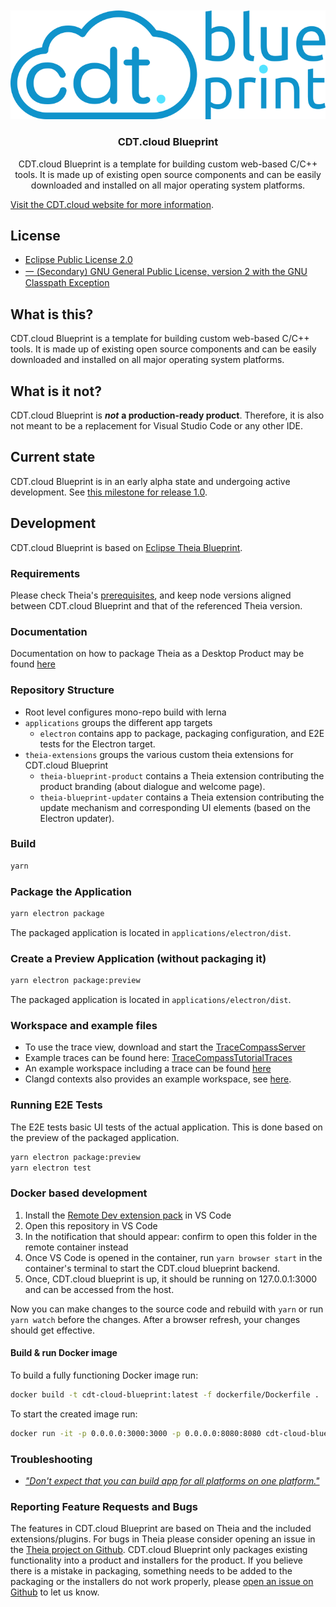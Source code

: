 <br/>
<div id="cdt-cloud-logo" align="center">
    <br />
    <img src="theia-extensions/theia-blueprint-product/src/browser/icons/CDTCloudBlueprintLogo.png" alt="CDT.cloud Blueprint Logo"/>
    <h3>CDT.cloud Blueprint</h3>
</div>

<div id="badges" align="center">

CDT.cloud Blueprint is a template for building custom web-based C/C++ tools. It is made up of existing open source components and can be easily downloaded and installed on all major operating system platforms.

</div>

[Visit the CDT.cloud website for more information](https://cdt-cloud.io/).

## License

- [Eclipse Public License 2.0](LICENSE)
- [一 (Secondary) GNU General Public License, version 2 with the GNU Classpath Exception](LICENSE)

## What is this?

CDT.cloud Blueprint is a template for building custom web-based C/C++ tools. It is made up of existing open source components and can be easily downloaded and installed on all major operating system platforms.

## What is it not?

CDT.cloud Blueprint is ***not*** **a production-ready product**. Therefore, it is also not meant to be a replacement for Visual Studio Code or any other IDE.

## Current state

CDT.cloud Blueprint is in an early alpha state and undergoing active development.
See [this milestone for release 1.0](https://github.com/eclipse-cdt-cloud/cdt-cloud-blueprint/milestone/1).

## Development

CDT.cloud Blueprint is based on [Eclipse Theia Blueprint](https://github.com/eclipse-theia/theia-blueprint).

### Requirements

Please check Theia's [prerequisites](https://github.com/eclipse-theia/theia/blob/master/doc/Developing.md#prerequisites), and keep node versions aligned between CDT.cloud Blueprint and that of the referenced Theia version.

### Documentation

Documentation on how to package Theia as a Desktop Product may be found [here](https://theia-ide.org/docs/blueprint_documentation/)

### Repository Structure

- Root level configures mono-repo build with lerna
- `applications` groups the different app targets
  - `electron` contains app to package, packaging configuration, and E2E tests for the Electron target.
- `theia-extensions` groups the various custom theia extensions for CDT.cloud Blueprint
  - `theia-blueprint-product` contains a Theia extension contributing the product branding (about dialogue and welcome page).
  - `theia-blueprint-updater` contains a Theia extension contributing the update mechanism and corresponding UI elements (based on the Electron updater).

### Build

```sh
yarn
```

### Package the Application

```sh
yarn electron package
```

The packaged application is located in `applications/electron/dist`.

### Create a Preview Application (without packaging it)

```sh
yarn electron package:preview
```

The packaged application is located in `applications/electron/dist`.

### Workspace and example files

- To use the trace view, download and start the [TraceCompassServer](https://download.eclipse.org/tracecompass.incubator/trace-server/rcp/)
- Example traces can be found here: [TraceCompassTutorialTraces](https://github.com/tuxology/tracevizlab/blob/master/labs/TraceCompassTutorialTraces.tgz)
- An example workspace including a trace can be found [here](https://github.com/eclipsesource/cdtcloud-alpha/tree/master/example/workspace)
- Clangd contexts also provides an example workspace, see [here](https://github.com/eclipse-cdt-cloud/clangd-contexts/tree/main/examples/clangd-workspace).

### Running E2E Tests

The E2E tests basic UI tests of the actual application.
This is done based on the preview of the packaged application.

```sh
yarn electron package:preview
yarn electron test
```

### Docker based development

1. Install the [Remote Dev extension pack](https://marketplace.visualstudio.com/items?itemName=ms-vscode-remote.vscode-remote-extensionpack) in VS Code
2. Open this repository in VS Code
3. In the notification that should appear: confirm to open this folder in the remote container instead
4. Once VS Code is opened in the container, run `yarn browser start` in the container's terminal to start the CDT.cloud blueprint backend.
5. Once, CDT.cloud blueprint is up, it should be running on 127.0.0.1:3000 and can be accessed from the host.

Now you can make changes to the source code and rebuild with `yarn` or run `yarn watch` before the changes. After a browser refresh, your changes should get effective.

#### Build & run Docker image

To build a fully functioning Docker image run:

```sh
docker build -t cdt-cloud-blueprint:latest -f dockerfile/Dockerfile .
```

To start the created image run:

```sh
docker run -it -p 0.0.0.0:3000:3000 -p 0.0.0.0:8080:8080 cdt-cloud-blueprint:latest
```

### Troubleshooting

- [_"Don't expect that you can build app for all platforms on one platform."_](https://www.electron.build/multi-platform-build)

### Reporting Feature Requests and Bugs

The features in CDT.cloud Blueprint are based on Theia and the included extensions/plugins. For bugs in Theia please consider opening an issue in the [Theia project on Github](https://github.com/eclipse-theia/theia/issues/new/choose).
CDT.cloud Blueprint only packages existing functionality into a product and installers for the product. If you believe there is a mistake in packaging, something needs to be added to the packaging or the installers do not work properly, please [open an issue on Github](https://github.com/eclipse-cdt-cloud/cdt-cloud-blueprint/issues/new/choose) to let us know.
